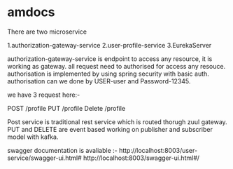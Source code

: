 # amdocs

There are two microservice

1.authorization-gateway-service
2.user-profile-service
3.EurekaServer

authorization-gateway-service is endpoint to access any resource, it is working as gateway.
all request need to authorised for access any resouce. authorisation is implemented by using spring security with basic auth.
authorisation can we done by USER-user and Password-12345.


we have 3 request here:-

POST /profile
PUT /profile
Delete /profile

Post service is traditional rest service which is routed thorugh zuul gateway.
PUT and DELETE are event based working on publisher and subscriber model with kafka.




swagger documentation is avaliable :- 
http://localhost:8003/user-service/swagger-ui.html#
http://localhost:8003/swagger-ui.html#/

